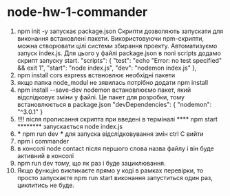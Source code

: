 # node-hw-1-commander

1. npm init -y запускає package.json
   Скрипти дозволяють запускати для виконання встановлені пакети. Використовуючи npm-скрипти, можна створювати цілі системи збирання проекту. Автоматизуємо запуск index.js. Для цього у файлі package.json в полі scripts додамо скрипт запуску start.
   "scripts": {
   "test": "echo \"Error: no test specified\" && exit 1",
   "start": "node index.js",
   "dev": "nodemon index.js"
   },
2. npm install cors express вствновлює необхідні пакети
3. якщо папка node_modul не зявилась потрібно додати npm install
4. npm install --save-dev nodemon встановлюємо пакет, який відслідковує зміни у файлі. Це пакет для розробки, тому встановлюється в package.json
   "devDependencies": {
   "nodemon": "^3.0.1"
   }
5. !!!! після прописання скрипта при введені в терміналі 
\***\* npm start **\*\*\*\*\*\* запускається node index.js
6. **\*** npm run dev **\*** для запуска відслідковування змін
   ctrl C вийти
7. npm i commander
8. в консолі node contact після першого слова назва файлу і він буде активний в консолі
9.  npm run dev  тому, що як раз і буде зациклювання.
10. Якщо функцію викликаєте прямо у коді в рамках перевірки, то просто запускаєте npm run start виконання запуститься один раз, циклитись не буде.